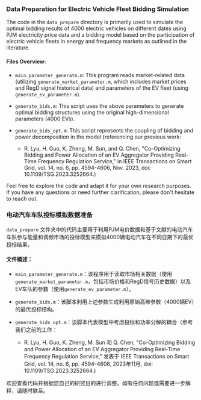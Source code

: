 ### Data Preparation for Electric Vehicle Fleet Bidding Simulation

The code in the `data_prepare` directory is primarily used to simulate the optimal bidding results of 4000 electric vehicles on different dates using PJM electricity price data and a bidding model based on the participation of electric vehicle fleets in energy and frequency markets as outlined in the literature.

#### Files Overview:

- `main_parameter_generate.m`: This program reads market-related data (utilizing `generate_market_parameter.m`, which includes market prices and RegD signal historical data) and parameters of the EV fleet (using `generate_ev_parameter.m`).

- `generate_bids.m`: This script uses the above parameters to generate optimal bidding structures using the original high-dimensional parameters (4000 EVs).

- `generate_bids_opt.m`: This script represents the coupling of bidding and power decomposition in the model (referencing our previous work:  
  - R. Lyu, H. Guo, K. Zheng, M. Sun, and Q. Chen, "Co-Optimizing Bidding and Power Allocation of an EV Aggregator Providing Real-Time Frequency Regulation Service," in IEEE Transactions on Smart Grid, vol. 14, no. 6, pp. 4594-4606, Nov. 2023, doi: 10.1109/TSG.2023.3252664.)

Feel free to explore the code and adapt it for your own research purposes. If you have any questions or need further clarification, please don't hesitate to reach out.

### 电动汽车车队投标模拟数据准备

`data_prepare` 文件夹中的代码主要用于利用PJM电价数据和基于文献的电动汽车车队参与能量和调频市场的投标模型来模拟4000辆电动汽车在不同日期下的最优投标结果。

#### 文件概述：

- `main_parameter_generate.m`：该程序用于读取市场相关数据（使用`generate_market_parameter.m`，包括市场价格和RegD信号历史数据）以及EV车队的参数（使用`generate_ev_parameter.m`）。

- `generate_bids.m`：该脚本利用上述参数生成利用原始高维参数（4000辆EV）的最优投标结构。

- `generate_bids_opt.m`：该脚本代表模型中考虑投标和功率分解的耦合（参考我们之前的工作：
  - R. Lyu, H. Guo, K. Zheng, M. Sun 和 Q. Chen, "Co-Optimizing Bidding and Power Allocation of an EV Aggregator Providing Real-Time Frequency Regulation Service," 发表于 IEEE Transactions on Smart Grid, vol. 14, no. 6, pp. 4594-4606, 2023年11月, doi: 10.1109/TSG.2023.3252664.)

欢迎查看代码并根据您自己的研究目的进行调整。如有任何问题或需要进一步解释，请随时联系。